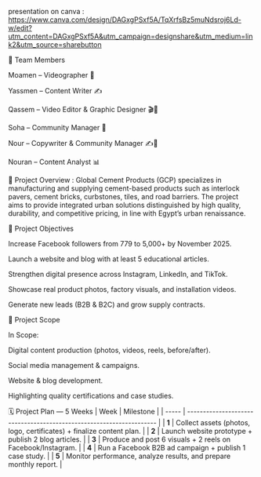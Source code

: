 presentation on canva : 
https://www.canva.com/design/DAGxgPSxf5A/TqXrfsBz5muNdsroj6Ld-w/edit?utm_content=DAGxgPSxf5A&utm_campaign=designshare&utm_medium=link2&utm_source=sharebutton

👥 Team Members

Moamen – Videographer 🎥

Yassmen – Content Writer ✍

Qassem – Video Editor & Graphic Designer 🎬🎨

Soha – Community Manager 👥

Nour – Copywriter & Community Manager ✍👥

Nouran – Content Analyst 📊

📌 Project Overview : 
Global Cement Products (GCP) specializes in manufacturing and supplying cement-based products such as interlock pavers, cement bricks, curbstones, tiles, and road barriers.
The project aims to provide integrated urban solutions distinguished by high quality, durability, and competitive pricing, in line with Egypt’s urban renaissance.

🎯 Project Objectives

Increase Facebook followers from 779 to 5,000+ by November 2025.

Launch a website and blog with at least 5 educational articles.

Strengthen digital presence across Instagram, LinkedIn, and TikTok.

Showcase real product photos, factory visuals, and installation videos.

Generate new leads (B2B & B2C) and grow supply contracts.

📂 Project Scope

In Scope:

Digital content production (photos, videos, reels, before/after).

Social media management & campaigns.

Website & blog development.

Highlighting quality certifications and case studies.

🗓 Project Plan — 5 Weeks
| Week  | Milestone                                                            |
| ----- | -------------------------------------------------------------------- |
| **1** | Collect assets (photos, logo, certificates) + finalize content plan. |
| **2** | Launch website prototype + publish 2 blog articles.                  |
| **3** | Produce and post 6 visuals + 2 reels on Facebook/Instagram.          |
| **4** | Run a Facebook B2B ad campaign + publish 1 case study.               |
| **5** | Monitor performance, analyze results, and prepare monthly report.    |
